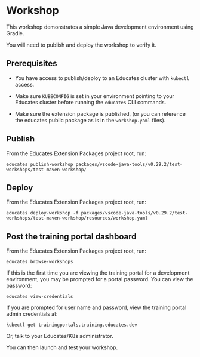 # Workshop

This workshop demonstrates a simple Java development
environment using Gradle.

You will need to publish and deploy the workshop to verify it.

## Prerequisites

-   You have access to publish/deploy to an Educates cluster with `kubectl` access.

-   Make sure `KUBECONFIG` is set in your environment pointing to your Educates
    cluster before running the `educates` CLI commands.

-   Make sure the extension package is published,
    (or you can reference the educates public package as is in the `workshop.yaml` files).

## Publish

From the Educates Extension Packages project root,
run:

`educates publish-workshop packages/vscode-java-tools/v0.29.2/test-workshops/test-maven-workshop/`

## Deploy

From the Educates Extension Packages project root,
run:

`educates deploy-workshop -f packages/vscode-java-tools/v0.29.2/test-workshops/test-maven-workshop/resources/workshop.yaml`

## Post the training portal dashboard

From the Educates Extension Packages project root,
run:

`educates browse-workshops`

If this is the first time you are viewing the training portal for a development environment,
you may be prompted for a portal password.
You can view the password:

`educates view-credentials`

If you are prompted for user name and password,
view the training portal admin credentials at:

`kubectl get trainingportals.training.educates.dev`

Or, talk to your Educates/K8s administrator.

You can then launch and test your workshop.
